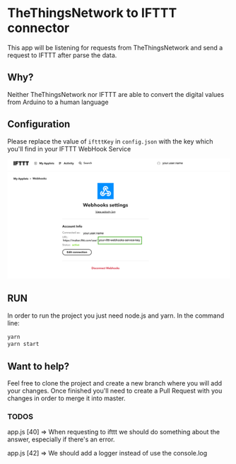 # TheThingsNetwork to IFTTT connector

This app will be listening for requests from TheThingsNetwork and send a request to IFTTT after parse the data.

## Why?

Neither TheThingsNetwork nor IFTTT are able to convert the digital values from Arduino to a human language

## Configuration

Please replace the value of `iftttKey` in `config.json` with the key which you'll find in your IFTTT WebHook Service

![Webhooks setting API key](Webhooks_setting-Place_API_Key.png "Webhooks setting -- Locate API-Key")

## RUN

In order to run the project you just need node.js and yarn. In the command line:

```bash
yarn
yarn start
```

## Want to help?

Feel free to clone the project and create a new branch where you will add your changes.
Once finished you'll need to create a Pull Request with you changes in order to merge it into master.

### TODOS

app.js [40] => When requesting to ifttt we should do something about the answer, especially if there's an error.

app.js [42] => We should add a logger instead of use the console.log
